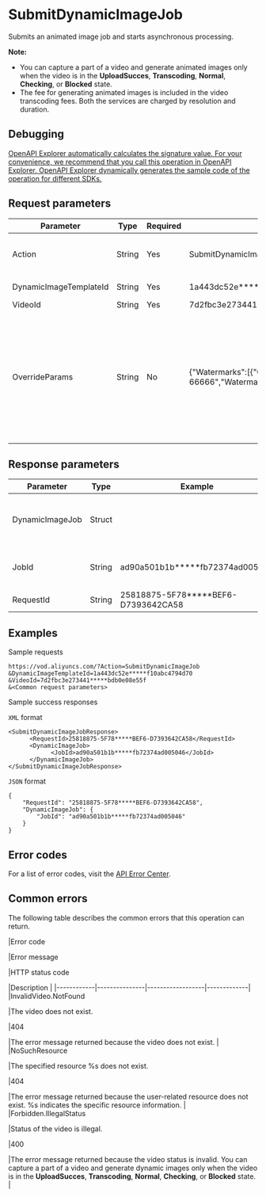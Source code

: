# SubmitDynamicImageJob

Submits an animated image job and starts asynchronous processing.

**Note:**

-   You can capture a part of a video and generate animated images only when the video is in the **UploadSucces**, **Transcoding**, **Normal**, **Checking**, or **Blocked** state.
-   The fee for generating animated images is included in the video transcoding fees. Both the services are charged by resolution and duration.

## Debugging

[OpenAPI Explorer automatically calculates the signature value. For your convenience, we recommend that you call this operation in OpenAPI Explorer. OpenAPI Explorer dynamically generates the sample code of the operation for different SDKs.](https://api.aliyun.com/#product=vod&api=SubmitDynamicImageJob&type=RPC&version=2017-03-21)

## Request parameters

|Parameter|Type|Required|Example|Description|
|---------|----|--------|-------|-----------|
|Action|String|Yes|SubmitDynamicImageJob|The operation that you want to perform. Set the value to **SubmitDynamicImageJob**. |
|DynamicImageTemplateId|String|Yes|1a443dc52e\*\*\*\*\*f10abc4794d70|The ID of the animated image template. |
|VideoId|String|Yes|7d2fbc3e273441\*\*\*\*\*bdb0e08e55f|The ID of the video. |
|OverrideParams|String|No|\{"Watermarks":\[\{"Content":"User ID: 66666","WatermarkId":"8ca03c884944bd0\*\*\*\*\*5efccc312367"\}\]\}|The parameters used for overriding. The value is a JSON-formatted string. For more information, see the "OverrideParams" section of the [Media processing parameters](~~98618~~) topic. The parameters are used to replace the parameters in the animated image template. For more information, see the [Basic data types](~~52839~~) topic. |

## Response parameters

|Parameter|Type|Example|Description|
|---------|----|-------|-----------|
|DynamicImageJob|Struct| |The information about the animated image job. |
|JobId|String|ad90a501b1b\*\*\*\*\*fb72374ad005046|The ID of the animated image job. |
|RequestId|String|25818875-5F78\*\*\*\*\*BEF6-D7393642CA58|The ID of the request. |

## Examples

Sample requests

```
https://vod.aliyuncs.com/?Action=SubmitDynamicImageJob
&DynamicImageTemplateId=1a443dc52e*****f10abc4794d70
&VideoId=7d2fbc3e273441*****bdb0e08e55f
&<Common request parameters>
```

Sample success responses

`XML` format

```
<SubmitDynamicImageJobResponse>
      <RequestId>25818875-5F78*****BEF6-D7393642CA58</RequestId>
      <DynamicImageJob>
            <JobId>ad90a501b1b*****fb72374ad005046</JobId>
      </DynamicImageJob>
</SubmitDynamicImageJobResponse>
```

`JSON` format

```
{
    "RequestId": "25818875-5F78*****BEF6-D7393642CA58",
    "DynamicImageJob": {
        "JobId": "ad90a501b1b*****fb72374ad005046"
    }
}
```

## Error codes

For a list of error codes, visit the [API Error Center](https://error-center.alibabacloud.com/status/product/vod).

## Common errors

The following table describes the common errors that this operation can return.

|Error code

|Error message

|HTTP status code

|Description |
|------------|---------------|------------------|-------------|
|InvalidVideo.NotFound

|The video does not exist.

|404

|The error message returned because the video does not exist. |
|NoSuchResource

|The specified resource %s does not exist.

|404

|The error message returned because the user-related resource does not exist. %s indicates the specific resource information. |
|Forbidden.IllegalStatus

|Status of the video is illegal.

|400

|The error message returned because the video status is invalid. You can capture a part of a video and generate dynamic images only when the video is in the **UploadSucces**, **Transcoding**, **Normal**, **Checking**, or **Blocked** state. |

